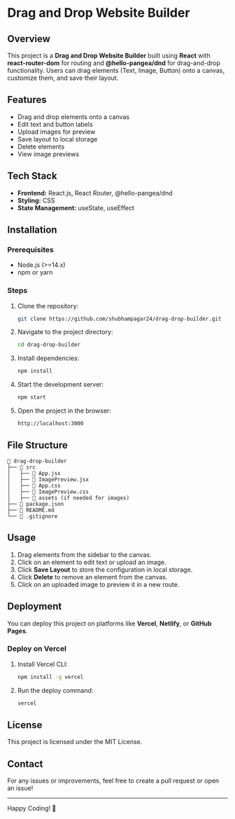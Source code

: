 # Drag and Drop Website Builder

## Overview
This project is a **Drag and Drop Website Builder** built using **React** with **react-router-dom** for routing and **@hello-pangea/dnd** for drag-and-drop functionality. Users can drag elements (Text, Image, Button) onto a canvas, customize them, and save their layout.

## Features
- Drag and drop elements onto a canvas
- Edit text and button labels
- Upload images for preview
- Save layout to local storage
- Delete elements
- View image previews

## Tech Stack
- **Frontend:** React.js, React Router, @hello-pangea/dnd
- **Styling:** CSS
- **State Management:** useState, useEffect

## Installation
### Prerequisites
- Node.js (>=14.x)
- npm or yarn

### Steps
1. Clone the repository:
   ```bash
   git clone https://github.com/shubhampagar24/drag-drop-builder.git
   ```
2. Navigate to the project directory:
   ```bash
   cd drag-drop-builder
   ```
3. Install dependencies:
   ```bash
   npm install
   ```
4. Start the development server:
   ```bash
   npm start
   ```
5. Open the project in the browser:
   ```
   http://localhost:3000
   ```

## File Structure
```
📂 drag-drop-builder
├── 📂 src
│   ├── 📄 App.jsx
│   ├── 📄 ImagePreview.jsx
│   ├── 📄 App.css
│   ├── 📄 ImagePreview.css
│   ├── 📂 assets (if needed for images)
├── 📄 package.json
├── 📄 README.md
└── 📄 .gitignore
```

## Usage
1. Drag elements from the sidebar to the canvas.
2. Click on an element to edit text or upload an image.
3. Click **Save Layout** to store the configuration in local storage.
4. Click **Delete** to remove an element from the canvas.
5. Click on an uploaded image to preview it in a new route.

## Deployment
You can deploy this project on platforms like **Vercel**, **Netlify**, or **GitHub Pages**.

### Deploy on Vercel
1. Install Vercel CLI:
   ```bash
   npm install -g vercel
   ```
2. Run the deploy command:
   ```bash
   vercel
   ```

## License
This project is licensed under the MIT License.

## Contact
For any issues or improvements, feel free to create a pull request or open an issue!

---
Happy Coding! 🚀


